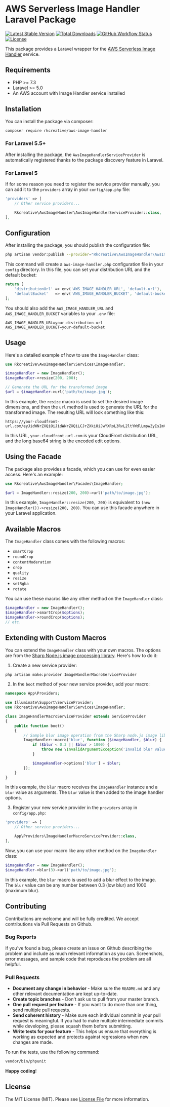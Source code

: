 # AWS Serverless Image Handler Laravel Package

[![Latest Stable Version](https://img.shields.io/packagist/v/rkcreative/aws-image-handler.svg?style=flat-square)](https://packagist.org/packages/rkcreative/aws-image-handler)
[![Total Downloads](https://img.shields.io/packagist/dt/rkcreative/aws-image-handler.svg?style=flat-square)](https://packagist.org/packages/rkcreative/aws-image-handler)
[![GitHub Workflow Status](https://img.shields.io/github/workflow/status/rkcreative/aws-image-handler/CI?style=flat-square)](https://github.com/rkcreative/aws-image-handler/actions)
[![License](https://img.shields.io/github/license/rkcreative/aws-image-handler?style=flat-square)](LICENSE.md)

This package provides a Laravel wrapper for the [AWS Serverless Image Handler](https://aws.amazon.com/solutions/implementations/serverless-image-handler/) service.

## Requirements

- PHP >= 7.3
- Laravel >= 5.0
- An AWS account with Image Handler service installed

## Installation

You can install the package via composer:

```bash
composer require rkcreative/aws-image-handler
```

### For Laravel 5.5+

After installing the package, the `AwsImageHandlerServiceProvider` is automatically registered thanks to the package discovery feature in Laravel.

### For Laravel 5

If for some reason you need to register the service provider manually, you can add it to the `providers` array in your `config/app.php` file:

```php
'providers' => [
    // Other service providers...

    Rkcreative\AwsImageHandler\AwsImageHandlerServiceProvider::class,
],
```

## Configuration

After installing the package, you should publish the configuration file:

```bash
php artisan vendor:publish --provider="Rkcreative\AwsImageHandler\AwsImageHandlerServiceProvider" --tag="config"
```

This command will create a `aws-image-handler.php` configuration file in your `config` directory. In this file, you can set your distribution URL and the default bucket:

```php
return [
    'distributionUrl' => env('AWS_IMAGE_HANDLER_URL', 'default-url'),
    'defaultBucket'   => env('AWS_IMAGE_HANDLER_BUCKET', 'default-bucket'),
];
```

You should also add the `AWS_IMAGE_HANDLER_URL` and `AWS_IMAGE_HANDLER_BUCKET` variables to your `.env` file:

```
AWS_IMAGE_HANDLER_URL=your-distribution-url
AWS_IMAGE_HANDLER_BUCKET=your-default-bucket
```

## Usage

Here's a detailed example of how to use the `ImageHandler` class:

```php
use Rkcreative\AwsImageHandler\Services\ImageHandler;

$imageHandler = new ImageHandler();
$imageHandler->resize(200, 200);

// Generate the URL for the transformed image
$url = $imageHandler->url('path/to/image.jpg');
```

In this example, the `resize` macro is used to set the desired image dimensions, and then the `url` method is used to generate the URL for the transformed image. The resulting URL will look something like this:

```
https://your-cloudfront-url.com/eyJidWNrZXQiOiJidWNrZXQiLCJrZXkiOiJwYXRoL3RvL2ltYWdlLmpwZyIsImVkaXRzIjp7InJlc2l6ZSI6eyJ3aWR0aCI6MjAwLCJoZWlnaHQiOjIwMH19fQ==
```

In this URL, `your-cloudfront-url.com` is your CloudFront distribution URL, and the long base64 string is the encoded edit options.

## Using the Facade

The package also provides a facade, which you can use for even easier access. Here's an example:

```php
use Rkcreative\AwsImageHandler\Facades\ImageHandler;

$url = ImageHandler::resize(200, 200)->url('path/to/image.jpg');
```

In this example, `ImageHandler::resize(200, 200)` is equivalent to `(new ImageHandler())->resize(200, 200)`. You can use this facade anywhere in your Laravel application.

## Available Macros

The `ImageHandler` class comes with the following macros:

- `smartCrop`
- `roundCrop`
- `contentModeration`
- `crop`
- `quality`
- `resize`
- `setRgba`
- `rotate`

You can use these macros like any other method on the `ImageHandler` class:

```php
$imageHandler = new ImageHandler();
$imageHandler->smartCrop($options);
$imageHandler->roundCrop($options);
// etc.
```

## Extending with Custom Macros

You can extend the `ImageHandler` class with your own macros. The options are from the [Sharp Node.js image processing library](https://sharp.pixelplumbing.com/api-operation). Here's how to do it:

1. Create a new service provider:

```bash
php artisan make:provider ImageHandlerMacroServiceProvider
```

2. In the `boot` method of your new service provider, add your macro:

```php
namespace App\Providers;

use Illuminate\Support\ServiceProvider;
use Rkcreative\AwsImageHandler\Services\ImageHandler;

class ImageHandlerMacroServiceProvider extends ServiceProvider
{
    public function boot()
    {
        // Sample blur image operation from the Sharp node.js image library to show how you could add it as a custom option.
        ImageHandler::macro('blur', function ($imageHandler, $blur) {
            if ($blur < 0.3 || $blur > 1000) {
                throw new \InvalidArgumentException('Invalid blur value. It must be = a sigma value between 0.3 and 1000.');
            }

            $imageHandler->options['blur'] = $blur;
        });
    }
}
```

In this example, the `blur` macro receives the `ImageHandler` instance and a `blur` value as arguments. The `blur` value is then added to the image handler options.

3. Register your new service provider in the `providers` array in `config/app.php`:

```php
'providers' => [
    // Other service providers...

    App\Providers\ImageHandlerMacroServiceProvider::class,
],
```

Now, you can use your macro like any other method on the `ImageHandler` class:

```php
$imageHandler = new ImageHandler();
$imageHandler->blur(3)->url('path/to/image.jpg');
```

In this example, the `blur` macro is used to add a blur effect to the image. The `blur` value can be any number between 0.3 (low blur) and 1000 (maximum blur).

## Contributing

Contributions are welcome and will be fully credited. We accept contributions via Pull Requests on Github.

### Bug Reports

If you've found a bug, please create an issue on Github describing the problem and include as much relevant information as you can. Screenshots, error messages, and sample code that reproduces the problem are all helpful.

### Pull Requests

- **Document any change in behavior** - Make sure the `README.md` and any other relevant documentation are kept up-to-date.
- **Create topic branches** - Don't ask us to pull from your master branch.
- **One pull request per feature** - If you want to do more than one thing, send multiple pull requests.
- **Send coherent history** - Make sure each individual commit in your pull request is meaningful. If you had to make multiple intermediate commits while developing, please squash them before submitting.
- **Write tests for your feature** - This helps us ensure that everything is working as expected and protects against regressions when new changes are made.

To run the tests, use the following command:

```bash
vendor/bin/phpunit
```

**Happy coding**!

## License

The MIT License (MIT). Please see [License File](LICENSE.md) for more information.
